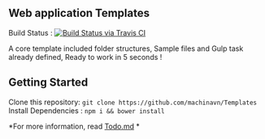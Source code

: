 ## Web application Templates 


Build Status : [![Build Status via Travis CI](https://travis-ci.org/machinavn/Templates.svg)](https://travis-ci.org/machinavn/Templates)

A core template included folder structures, Sample files and Gulp task already defined, Ready to work in 5 seconds !

## Getting Started

Clone this repository: `git clone https://github.com/machinavn/Templates`
Install Dependencies : `npm i && bower install`

*For more information, read [Todo.md](https://github.com/machinavn/Templates/blob/master/Todo.md) *
